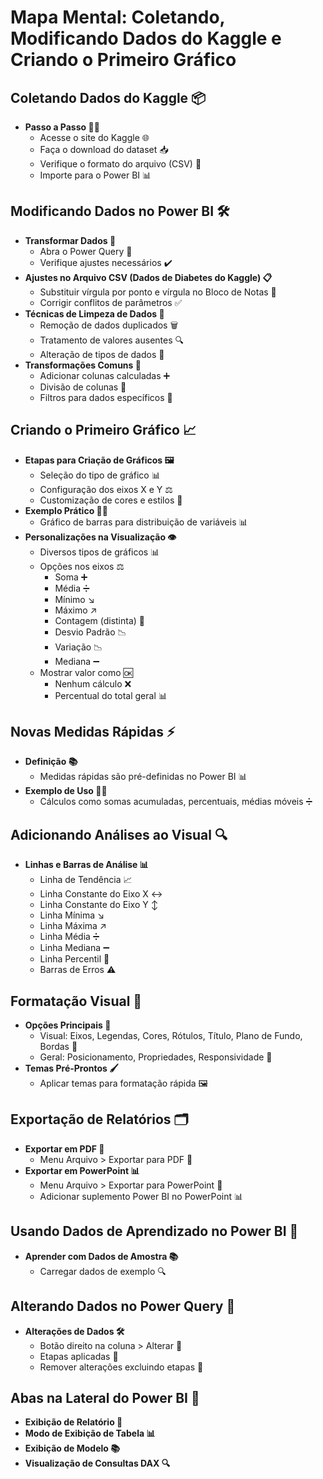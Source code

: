# Mapa Mental: Coletando, Modificando Dados do Kaggle e Criando o Primeiro Gráfico

## Coletando Dados do Kaggle 📦
- **Passo a Passo 🚶‍♂️**
  - Acesse o site do Kaggle 🌐
  - Faça o download do dataset 📥
  - Verifique o formato do arquivo (CSV) 📂
  - Importe para o Power BI 📊

## Modificando Dados no Power BI 🛠️
- **Transformar Dados 🔄**
  - Abra o Power Query 📜
  - Verifique ajustes necessários ✔️
- **Ajustes no Arquivo CSV (Dados de Diabetes do Kaggle) 📋**
  - Substituir vírgula por ponto e vírgula no Bloco de Notas 📝
  - Corrigir conflitos de parâmetros ✅
- **Técnicas de Limpeza de Dados 🧹**
  - Remoção de dados duplicados 🗑️
  - Tratamento de valores ausentes 🔍
  - Alteração de tipos de dados 🔄
- **Transformações Comuns 🔄**
  - Adicionar colunas calculadas ➕
  - Divisão de colunas 🔪
  - Filtros para dados específicos 🎯

## Criando o Primeiro Gráfico 📈
- **Etapas para Criação de Gráficos 🖼️**
  - Seleção do tipo de gráfico 📊
  - Configuração dos eixos X e Y ⚖️
  - Customização de cores e estilos 🎨
- **Exemplo Prático 🧑‍🏫**
  - Gráfico de barras para distribuição de variáveis 📊
- **Personalizações na Visualização 👁️**
  - Diversos tipos de gráficos 📊
  - Opções nos eixos ⚖️
    - Soma ➕
    - Média ➗
    - Mínimo ↘️
    - Máximo ↗️
    - Contagem (distinta) 🔢
    - Desvio Padrão 📉
    - Variação 📉
    - Mediana ➖
  - Mostrar valor como 🆗
    - Nenhum cálculo ❌
    - Percentual do total geral 📊

## Novas Medidas Rápidas ⚡
- **Definição 📚**
  - Medidas rápidas são pré-definidas no Power BI 📊
- **Exemplo de Uso 🧑‍🏫**
  - Cálculos como somas acumuladas, percentuais, médias móveis ➗

## Adicionando Análises ao Visual 🔍
- **Linhas e Barras de Análise 📊**
  - Linha de Tendência 📈
  - Linha Constante do Eixo X ↔️
  - Linha Constante do Eixo Y ↕️
  - Linha Mínima ↘️
  - Linha Máxima ↗️
  - Linha Média ➗
  - Linha Mediana ➖
  - Linha Percentil 📐
  - Barras de Erros ⚠️

## Formatação Visual 🎨
- **Opções Principais 🔄**
  - Visual: Eixos, Legendas, Cores, Rótulos, Título, Plano de Fundo, Bordas 🎨
  - Geral: Posicionamento, Propriedades, Responsividade 🔧
- **Temas Pré-Prontos 🖌️**
  - Aplicar temas para formatação rápida 🖼️

## Exportação de Relatórios 🗂️
- **Exportar em PDF 📄**
  - Menu Arquivo > Exportar para PDF 📂
- **Exportar em PowerPoint 📊**
  - Menu Arquivo > Exportar para PowerPoint 📂
  - Adicionar suplemento Power BI no PowerPoint 📊

## Usando Dados de Aprendizado no Power BI 🧠
- **Aprender com Dados de Amostra 📚**
  - Carregar dados de exemplo 🔍

## Alterando Dados no Power Query 🔄
- **Alterações de Dados 🛠️**
  - Botão direito na coluna > Alterar 📂
  - Etapas aplicadas 🔄
  - Remover alterações excluindo etapas 🔄

## Abas na Lateral do Power BI 📁
- **Exibição de Relatório 📄**
- **Modo de Exibição de Tabela 📊**
- **Exibição de Modelo 📚**
- **Visualização de Consultas DAX 🔍**
